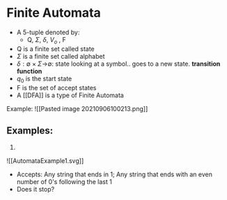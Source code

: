 # Finite Automata
* A 5-tuple denoted by:
	* Q, $\Sigma$, $\delta$, $V_o$ , F
* Q is a finite set called state
* $\Sigma$ is a finite set called alphabet
* $\delta:\emptyset\times\Sigma$->$\emptyset$: state looking at a symbol.. goes to a new state. **transition function**
* $q_0$ is the start state
* F is the set of accept states
* A [[DFA]] is a type of Finite Automata


Example:
![[Pasted image 20210906100213.png]]


## Examples:


1.

![[AutomataExample1.svg]]

* Accepts: Any string that ends in 1; Any string that ends with an even number of 0's following the last 1
* Does it stop?
	